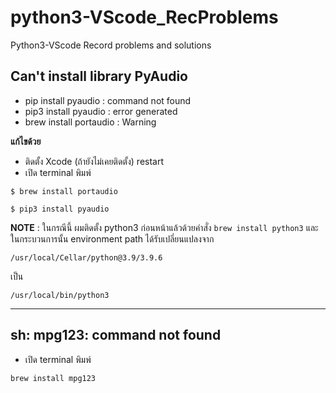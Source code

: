# python3-VScode_RecProblems
Python3-VScode Record problems and solutions

## Can't install library PyAudio

- pip install pyaudio : command not found
- pip3 install pyaudio : error generated
- brew install portaudio : Warning

**แก้ไขด้วย**

- ติดตั้ง Xcode (ถ้ายังไม่เคยติดตั้ง) restart
- เปิด terminal พิมพ์

~~~
$ brew install portaudio

$ pip3 install pyaudio
~~~

**NOTE** : ในกรณีนี้ ผมติดตั้ง python3 ก่อนหน้าแล้วด้วยคำสั่ง `brew install python3` และในกระบวนการนั้น environment path ได้รับเปลี่ยนแปลงจาก

~~~
/usr/local/Cellar/python@3.9/3.9.6
~~~
เป็น
~~~
/usr/local/bin/python3
~~~

_________________

## sh: mpg123: command not found

- เปิด terminal พิมพ์

~~~
brew install mpg123
~~~
